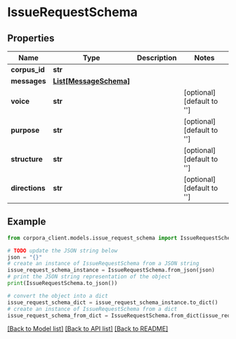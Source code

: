 # IssueRequestSchema


## Properties

Name | Type | Description | Notes
------------ | ------------- | ------------- | -------------
**corpus_id** | **str** |  | 
**messages** | [**List[MessageSchema]**](MessageSchema.md) |  | 
**voice** | **str** |  | [optional] [default to '']
**purpose** | **str** |  | [optional] [default to '']
**structure** | **str** |  | [optional] [default to '']
**directions** | **str** |  | [optional] [default to '']

## Example

```python
from corpora_client.models.issue_request_schema import IssueRequestSchema

# TODO update the JSON string below
json = "{}"
# create an instance of IssueRequestSchema from a JSON string
issue_request_schema_instance = IssueRequestSchema.from_json(json)
# print the JSON string representation of the object
print(IssueRequestSchema.to_json())

# convert the object into a dict
issue_request_schema_dict = issue_request_schema_instance.to_dict()
# create an instance of IssueRequestSchema from a dict
issue_request_schema_from_dict = IssueRequestSchema.from_dict(issue_request_schema_dict)
```
[[Back to Model list]](../README.md#documentation-for-models) [[Back to API list]](../README.md#documentation-for-api-endpoints) [[Back to README]](../README.md)


